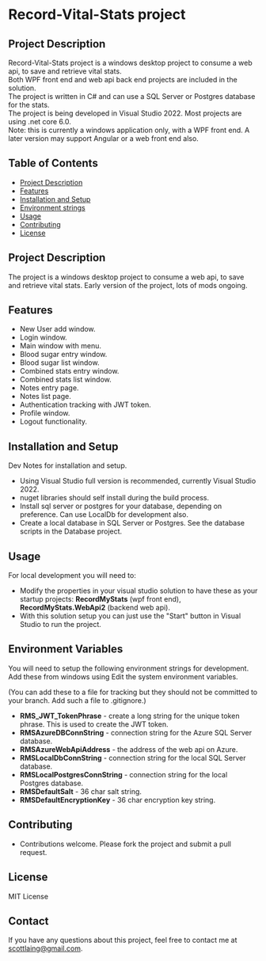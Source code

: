 
# Record-Vital-Stats project

## Project Description

Record-Vital-Stats project is a windows desktop project to consume a web api, to save and retrieve vital stats.  
Both WPF front end and web api back end projects are included in the solution.  
The project is written in C# and can use a SQL Server or Postgres database for the stats.  
The project is being developed in Visual Studio 2022.  Most projects are using .net core 6.0.  
Note: this is currently a windows application only, with a WPF front end. A later version may support Angular or a web front end also.

## Table of Contents

* [Project Description](#project-description)
* [Features](#features)
* [Installation and Setup](#installation)
* [Environment strings](#env)
* [Usage](#usage)
* [Contributing](#contributing)
* [License](#license)

## Project Description  <a name="project-description"></a>

The project is a windows desktop project to consume a web api, to save and retrieve vital stats. Early version of the project, lots of mods ongoing.  

## Features  <a name="features"></a>

* New User add window.
* Login window.
* Main window with menu.
* Blood sugar entry window.
* Blood sugar list window.
* Combined stats entry window.
* Combined stats list window.
* Notes entry page.
* Notes list page.
* Authentication tracking with JWT token.
* Profile window.
* Logout functionality.


## Installation and Setup  <a name="installation"></a>

Dev Notes for installation and setup. 

* Using Visual Studio full version is recommended, currently Visual Studio 2022.
* nuget libraries should self install during the build process.
* Install sql server or postgres for your database, depending on preference. Can use LocalDb for development also.
* Create a local database in SQL Server or Postgres.  See the database scripts in the Database project.

## Usage  <a name="usage"></a>

For local development you will need to:

* Modify the properties in your visual studio solution to have these as your startup projects: **RecordMyStats** (wpf front end), **RecordMyStats.WebApi2** (backend web api).
* With this solution setup you can just use the "Start" button in Visual Studio to run the project.


## Environment Variables  <a name="env"></a>

You will need to setup the following environment strings for development.  Add these from windows using Edit the system environment variables.  

(You can add these to a file for tracking but they should not be committed to your branch.  Add such a file to .gitignore.)

* **RMS_JWT_TokenPhrase** - create a long string for the unique token phrase.  This is used to create the JWT token.
* **RMSAzureDBConnString** - connection string for the Azure SQL Server database.
* **RMSAzureWebApiAddress** - the address of the web api on Azure.
* **RMSLocalDbConnString** - connection string for the local SQL Server database.
* **RMSLocalPostgresConnString** - connection string for the local Postgres database.
* **RMSDefaultSalt** - 36 char salt string.
* **RMSDefaultEncryptionKey** - 36 char encryption key string.

## Contributing  <a name="contributing"></a>

* Contributions welcome.  Please fork the project and submit a pull request.

## License  <a name="license"></a>

MIT License

## Contact

If you have any questions about this project, feel free to contact me at <a href="mailto:scottlaing@gmail.com">scottlaing@gmail.com</a>.

